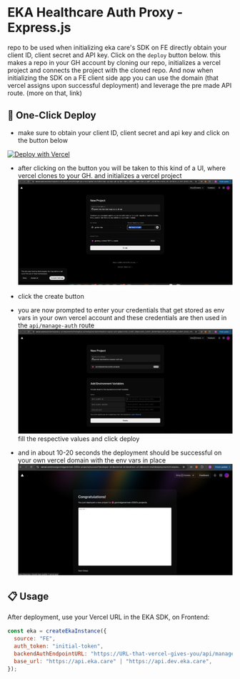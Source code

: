 # EKA Healthcare Auth Proxy - Express.js

repo to be used when initializing eka care's SDK on FE directly
obtain your client ID, client secret and API key. Click on the `deploy` button below. this makes a repo in your GH account by cloning our repo, initializes a vercel project and connects the project with the cloned repo. And now when initializing the SDK on a FE client side app you can use the domain (that vercel assigns upon successful deployment) and leverage the pre made API route. (more on that, link)

## 🚀 One-Click Deploy

- make sure to obtain your client ID, client secret and api key and click on the button below

[![Deploy with Vercel](https://vercel.com/button)](https://vercel.com/new/clone?repository-url=https%3A%2F%2Fgithub.com%2Fgovind-eka%2Fekathon-express-auth-api&env=EKA_CLIENT_ID,EKA_CLIENT_SECRET,EKA_API_KEY&envDescription=Your%20EKA%20Healthcare%20API%20credentials%20from%20the%20hackathon&envLink=https%3A%2F%2Fdeveloper.eka.care%2Fapi-reference%2F)

- after clicking on the button you will be taken to this kind of a UI, where vercel clones to your GH. and initializes a vercel project
  ![alt text](image.png)

- click the create button

- you are now prompted to enter your credentials that get stored as env vars in your own vercel account and these credentials are then used in the `api/manage-auth` route
  ![alt text](image-1.png)
  fill the respective values and click deploy

- and in about 10-20 seconds the deployment should be successful on your own vercel domain with the env vars in place
  ![alt text](image-2.png)

## 📋 Usage

After deployment, use your Vercel URL in the EKA SDK, on Frontend:

```js
const eka = createEkaInstance({
  source: "FE",
  auth_token: "initial-token",
  backendAuthEndpointURL: "https://URL-that-vercel-gives-you/api/manage-auth",
  base_url: "https://api.eka.care" | "https://api.dev.eka.care",
});
```
